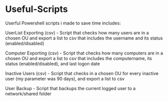 # Useful-Scripts
Userful Powershell scripts i made to save time 
includes: 

UserList Exporting (csv) - 
Script that checks  how many users are in a chosen OU and export a list to csv that includes the username and its status (enabled/disabled)

Computer Exporting (csv) - 
Script that checks  how many computers are in a chosen OU and export a list to csv that includes the computername, its status (enabled/disabled), and last logon date

Inactive Users (csv) - 
Script that checks in a chosen OU for every inactive user (my parameter was 90 days), and export a list to csv

User Backup - 
Script that backups the current logged user to a network/shared folder 
